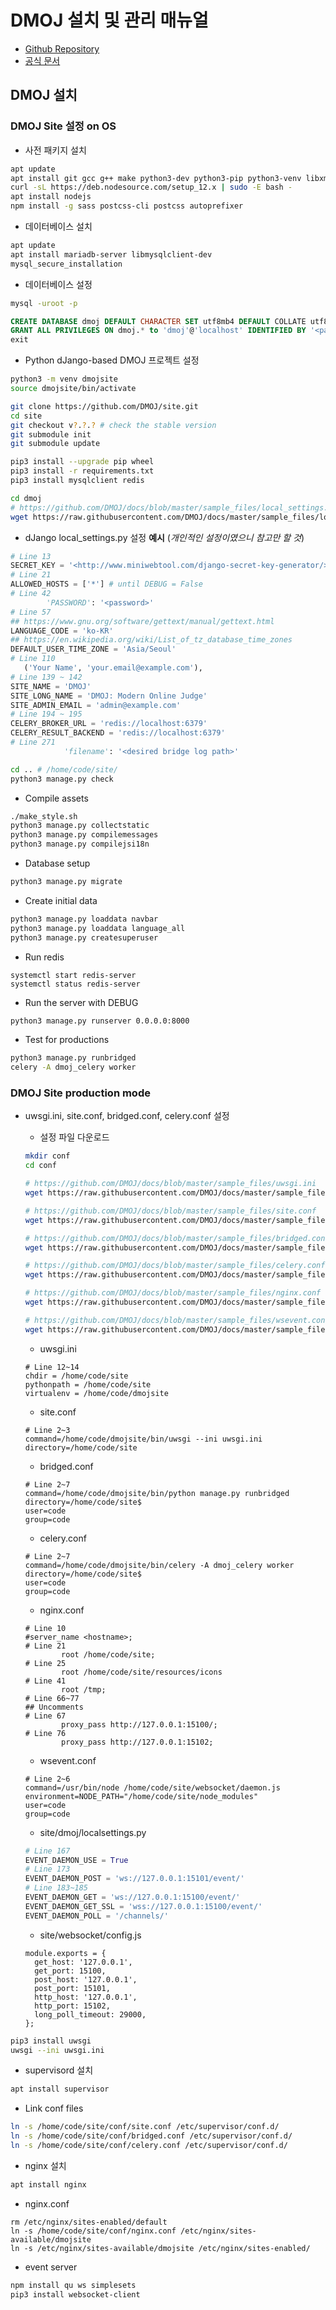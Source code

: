 # DMOJ 설치 및 관리 매뉴얼
- [Github Repository](https://github.com/DMOJ/online-judge)
- [공식 문서](https://docs.dmoj.ca/#/)

## DMOJ 설치

### DMOJ Site 설정 on OS
- 사전 패키지 설치
```bash
apt update
apt install git gcc g++ make python3-dev python3-pip python3-venv libxml2-dev libxslt1-dev zlib1g-dev gettext curl redis-server vim build-essential
curl -sL https://deb.nodesource.com/setup_12.x | sudo -E bash -
apt install nodejs
npm install -g sass postcss-cli postcss autoprefixer
```

- 데이터베이스 설치
```bash
apt update
apt install mariadb-server libmysqlclient-dev
mysql_secure_installation
```

- 데이터베이스 설정
```bash
mysql -uroot -p
```

```sql
CREATE DATABASE dmoj DEFAULT CHARACTER SET utf8mb4 DEFAULT COLLATE utf8mb4_general_ci;
GRANT ALL PRIVILEGES ON dmoj.* to 'dmoj'@'localhost' IDENTIFIED BY '<password>';
exit
```

- Python dJango-based DMOJ 프로젝트 설정
```bash
python3 -m venv dmojsite
source dmojsite/bin/activate
```

```bash
git clone https://github.com/DMOJ/site.git
cd site
git checkout v?.?.? # check the stable version
git submodule init
git submodule update
```

```bash
pip3 install --upgrade pip wheel
pip3 install -r requirements.txt
pip3 install mysqlclient redis
```

```bash
cd dmoj
# https://github.com/DMOJ/docs/blob/master/sample_files/local_settings.py
wget https://raw.githubusercontent.com/DMOJ/docs/master/sample_files/local_settings.py
```

- dJango local\_settings.py 설정 **예시** (_개인적인 설정이였으니 참고만 할 것_)
```python
# Line 13
SECRET_KEY = '<http://www.miniwebtool.com/django-secret-key-generator/>'
# Line 21
ALLOWED_HOSTS = ['*'] # until DEBUG = False
# Line 42
        'PASSWORD': '<password>'
# Line 57
## https://www.gnu.org/software/gettext/manual/gettext.html
LANGUAGE_CODE = 'ko-KR'
## https://en.wikipedia.org/wiki/List_of_tz_database_time_zones
DEFAULT_USER_TIME_ZONE = 'Asia/Seoul'
# Line 110
   ('Your Name', 'your.email@example.com'),
# Line 139 ~ 142
SITE_NAME = 'DMOJ'
SITE_LONG_NAME = 'DMOJ: Modern Online Judge'
SITE_ADMIN_EMAIL = 'admin@example.com'
# Line 194 ~ 195
CELERY_BROKER_URL = 'redis://localhost:6379'
CELERY_RESULT_BACKEND = 'redis://localhost:6379'
# Line 271
            'filename': '<desired bridge log path>'
```

```bash
cd .. # /home/code/site/
python3 manage.py check
```

- Compile assets
```bash
./make_style.sh
python3 manage.py collectstatic
python3 manage.py compilemessages
python3 manage.py compilejsi18n
```

- Database setup
```bash
python3 manage.py migrate
```

- Create initial data
```bash
python3 manage.py loaddata navbar
python3 manage.py loaddata language_all
python3 manage.py createsuperuser
```

- Run redis
```
systemctl start redis-server
systemctl status redis-server
```

- Run the server with DEBUG
```bash
python3 manage.py runserver 0.0.0.0:8000
```

- Test for productions
```bash
python3 manage.py runbridged
celery -A dmoj_celery worker
```

### DMOJ Site production mode

- uwsgi.ini, site.conf, bridged.conf, celery.conf 설정

  - 설정 파일 다운로드
  ```bash
  mkdir conf
  cd conf

  # https://github.com/DMOJ/docs/blob/master/sample_files/uwsgi.ini
  wget https://raw.githubusercontent.com/DMOJ/docs/master/sample_files/uwsgi.ini

  # https://github.com/DMOJ/docs/blob/master/sample_files/site.conf
  wget https://raw.githubusercontent.com/DMOJ/docs/master/sample_files/site.conf

  # https://github.com/DMOJ/docs/blob/master/sample_files/bridged.conf
  wget https://raw.githubusercontent.com/DMOJ/docs/master/sample_files/bridged.conf

  # https://github.com/DMOJ/docs/blob/master/sample_files/celery.conf
  wget https://raw.githubusercontent.com/DMOJ/docs/master/sample_files/celery.conf

  # https://github.com/DMOJ/docs/blob/master/sample_files/nginx.conf
  wget https://raw.githubusercontent.com/DMOJ/docs/master/sample_files/nginx.conf

  # https://github.com/DMOJ/docs/blob/master/sample_files/wsevent.conf
  wget https://raw.githubusercontent.com/DMOJ/docs/master/sample_files/wsevent.conf
  ```


  - uwsgi.ini
  ```
  # Line 12~14
  chdir = /home/code/site
  pythonpath = /home/code/site
  virtualenv = /home/code/dmojsite
  ```

  - site.conf
  ```
  # Line 2~3
  command=/home/code/dmojsite/bin/uwsgi --ini uwsgi.ini
  directory=/home/code/site
  ```

  - bridged.conf
  ```
  # Line 2~7
  command=/home/code/dmojsite/bin/python manage.py runbridged
  directory=/home/code/site$
  user=code
  group=code
  ```

  - celery.conf
  ```
  # Line 2~7
  command=/home/code/dmojsite/bin/celery -A dmoj_celery worker
  directory=/home/code/site$
  user=code
  group=code
  ```

  - nginx.conf
  ```
  # Line 10
  #server_name <hostname>;
  # Line 21
          root /home/code/site;
  # Line 25
          root /home/code/site/resources/icons
  # Line 41
          root /tmp;
  # Line 66~77
  ## Uncomments
  # Line 67
          proxy_pass http://127.0.0.1:15100/;
  # Line 76
          proxy_pass http://127.0.0.1:15102;
  ```

  - wsevent.conf
  ```
  # Line 2~6
  command=/usr/bin/node /home/code/site/websocket/daemon.js
  environment=NODE_PATH="/home/code/site/node_modules"
  user=code
  group=code
  ```

  - site/dmoj/localsettings.py
  ```python
  # Line 167
  EVENT_DAEMON_USE = True
  # Line 173
  EVENT_DAEMON_POST = 'ws://127.0.0.1:15101/event/'
  # Line 183~185
  EVENT_DAEMON_GET = 'ws://127.0.0.1:15100/event/'
  EVENT_DAEMON_GET_SSL = 'wss://127.0.0.1:15100/event/'
  EVENT_DAEMON_POLL = '/channels/'
  ```

  - site/websocket/config.js
  ```
  module.exports = {
    get_host: '127.0.0.1',
    get_port: 15100,
    post_host: '127.0.0.1',
    post_port: 15101,
    http_host: '127.0.0.1',
    http_port: 15102,
    long_poll_timeout: 29000,
  };
  ```

```bash
pip3 install uwsgi
uwsgi --ini uwsgi.ini
```

- supervisord 설치
```bash
apt install supervisor
```

- Link conf files
```bash
ln -s /home/code/site/conf/site.conf /etc/supervisor/conf.d/
ln -s /home/code/site/conf/bridged.conf /etc/supervisor/conf.d/
ln -s /home/code/site/conf/celery.conf /etc/supervisor/conf.d/
```

- nginx 설치
```bash
apt install nginx
```

- nginx.conf
```
rm /etc/nginx/sites-enabled/default
ln -s /home/code/site/conf/nginx.conf /etc/nginx/sites-available/dmojsite
ln -s /etc/nginx/sites-available/dmojsite /etc/nginx/sites-enabled/
```

- event server
```bash
npm install qu ws simplesets
pip3 install websocket-client
```
